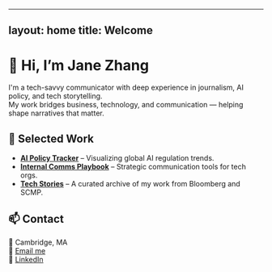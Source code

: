 
---
layout: home
title: Welcome
---

# 👋 Hi, I’m Jane Zhang

I'm a tech-savvy communicator with deep experience in journalism, AI policy, and tech storytelling.  
My work bridges business, technology, and communication — helping shape narratives that matter.

## 📰 Selected Work

- **[AI Policy Tracker](#)** – Visualizing global AI regulation trends.
- **[Internal Comms Playbook](#)** – Strategic communication tools for tech orgs.
- **[Tech Stories](#)** – A curated archive of my work from Bloomberg and SCMP.

## 📫 Contact

📍 Cambridge, MA  
📧 [Email me](mailto:jane.zhang423@hotmail.com)  
🔗 [LinkedIn](https://www.linkedin.com/in/janezhang1994/)
